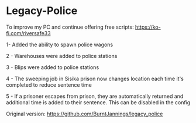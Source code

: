 # Legacy-Police

To improve my PC and continue offering free scripts: https://ko-fi.com/riversafe33

1-  Added the ability to spawn police wagons

2 - Warehouses were added to police stations

3 - Blips were added to police stations 

4 - The sweeping job in Sisika prison now changes location each time it's completed to reduce sentence time

5 - If a prisoner escapes from prison, they are automatically returned and additional time is added to their sentence. This can be disabled in the config

Original version: https://github.com/BurntJannings/legacy_police
